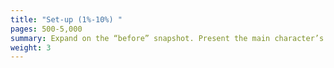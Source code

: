 ```yaml
---
title: "Set-up (1%-10%) "
pages: 500-5,000
summary: Expand on the “before” snapshot. Present the main character’s world as it is, and what is missing in their life.
weight: 3
---
```

